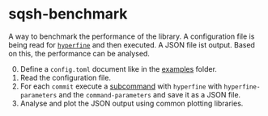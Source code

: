# sqsh-benchmark

A way to benchmark the performance of the library. A configuration file
is being read for [`hyperfine`](https://github.com/sharkdp/hyperfine)
and then executed. A JSON file ist output.
Based on this, the performance can be analysed.

0. Define a `config.toml` document like in the [examples](./examples/) folder.
1. Read the configuration file.
2. For each `commit` execute
   a [subcommand](https://doc.rust-lang.org/std/process/struct.Command.html)
   with `hyperfine` with `hyperfine-parameters` and the `command-parameters`
   and save it as a JSON file.
3. Analyse and plot the JSON output using common plotting libraries.
